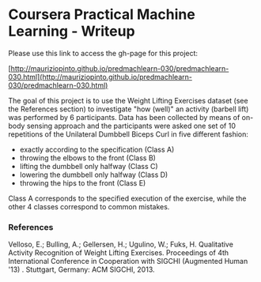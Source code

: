 # Coursera Practical Machine Learning - Writeup

Please use this link to access the gh-page for this project:

[http://mauriziopinto.github.io/predmachlearn-030/predmachlearn-030.html](http://mauriziopinto.github.io/predmachlearn-030/predmachlearn-030.html)

The goal of this project is to use the Weight Lifting Exercises dataset (see the References section) to investigate "how (well)" an activity (barbell lift) was performed by 6 participants. Data has been collected by means of on-body sensing approach and the participants were asked one set of 10 repetitions of the Unilateral Dumbbell Biceps Curl in five different fashion:

* exactly according to the specification (Class A)
* throwing the elbows to the front (Class B)
* lifting the dumbbell only halfway (Class C)
* lowering the dumbbell only halfway (Class D)
* throwing the hips to the front (Class E)

Class A corresponds to the specified execution of the exercise, while the other 4 classes correspond to common mistakes.


### References
Velloso, E.; Bulling, A.; Gellersen, H.; Ugulino, W.; Fuks, H. Qualitative Activity Recognition of Weight Lifting Exercises. Proceedings of 4th International Conference in Cooperation with SIGCHI (Augmented Human '13) . Stuttgart, Germany: ACM SIGCHI, 2013.